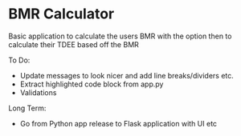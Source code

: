 # BMR Calculator

Basic application to calculate the users BMR with the option then to calculate their TDEE based off the BMR

To Do:

- Update messages to look nicer and add line breaks/dividers etc.
- Extract highlighted code block from app.py
- Validations

Long Term:

- Go from Python app release to Flask application with UI etc
